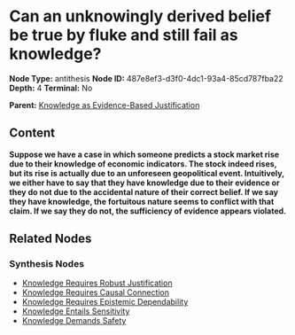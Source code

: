 # Can an unknowingly derived belief be true by fluke and still fail as knowledge?

**Node Type:** antithesis
**Node ID:** 487e8ef3-d3f0-4dc1-93a4-85cd787fba22
**Depth:** 4
**Terminal:** No

**Parent:** [Knowledge as Evidence-Based Justification](knowledge-as-evidence-based-justification-synthesis-1177ac28-9707-4b6c-8a8c-c09b0fe4dd7f.md)

## Content

**Suppose we have a case in which someone predicts a stock market rise due to their knowledge of economic indicators. The stock indeed rises, but its rise is actually due to an unforeseen geopolitical event. Intuitively, we either have to say that they have knowledge due to their evidence or they do not due to the accidental nature of their correct belief. If we say they have knowledge, the fortuitous nature seems to conflict with that claim. If we say they do not, the sufficiency of evidence appears violated.**

## Related Nodes

### Synthesis Nodes

- [Knowledge Requires Robust Justification](knowledge-requires-robust-justification-synthesis-e053aaaf-f1c4-4d45-805b-6fb52ce18ea7.md)
- [Knowledge Requires Causal Connection](knowledge-requires-causal-connection-synthesis-59770475-c8af-49e6-a5dc-10a6982ae53f.md)
- [Knowledge Requires Epistemic Dependability](knowledge-requires-epistemic-dependability-synthesis-74035bff-3634-4d6d-8843-4e84db6995eb.md)
- [Knowledge Entails Sensitivity](knowledge-entails-sensitivity-synthesis-dde184fd-7f3a-4db2-bc73-c006494ef295.md)
- [Knowledge Demands Safety](knowledge-demands-safety-synthesis-51b32556-959d-4ebe-81d1-322bea431156.md)
